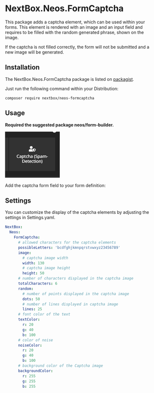 # NextBox.Neos.FormCaptcha

This package adds a captcha element, which can be used within your forms.
This element is rendered with an image and an input field and requires to be filled with the random generated phrase, shown on the image.

If the captcha is not filled correctly, the form will not be submitted and a new image will be generated.

## Installation

The NextBox.Neos.FormCaptcha package is listed on [packagist](https://packagist.org/packages/nextbox/neos-formcaptcha).

Just run the following command within your Distribution:

```shell
composer require nextbox/neos-formcaptcha
```

## Usage

__Required the suggested package neos/form-builder.__

![NodeType in Neos-Form-Builder](/Documentation/form-builder.png)

Add the captcha form field to your form definition:

## Settings

You can customize the display of the captcha elements by adjusting the settings in Settings.yaml.

```yaml
NextBox:
  Neos:
    FormCaptcha:
      # allowed characters for the captcha elements
      possibleLetters: 'bcdfghjkmnpqrstvwxyz23456789'
      image:
        # captcha image width
        width: 130
        # captcha image height
        height: 50
      # number of characters displayed in the captcha image
      totalCharacters: 6
      random:
        # number of points displayed in the captcha image
        dots: 50
        # number of lines displayed in captcha image
        lines: 25
      # font color of the text
      textColor:
        r: 20
        g: 40
        b: 100
      # color of noise
      noiseColor:
        r: 20
        g: 40
        b: 100
      # background color of the Captcha image
      backgroundColor:
        r: 255
        g: 255
        b: 255
```